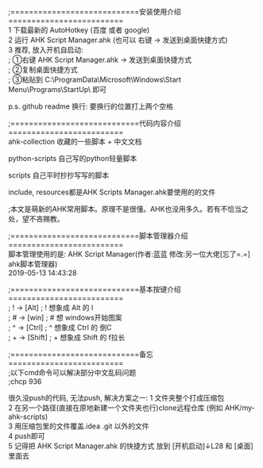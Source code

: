 ;============================安装使用介绍=========================     
1 下载最新的 AutoHotkey (百度 或者 google)    
2 运行 AHK Script Manager.ahk (也可以 右键 → 发送到桌面快捷方式)  
3 推荐, 放入开机自启动:  
; ①右键 AHK Script Manager.ahk → 发送到桌面快捷方式  
; ②复制桌面快捷方式  
; ③粘贴到 C:\ProgramData\Microsoft\Windows\Start Menu\Programs\StartUp\   即可    

p.s. github readme 换行: 要换行的位置打上两个空格  
   
   
;============================代码内容介绍=========================    
ahk-collection 收藏的一些脚本 + 中文文档  

python-scripts 自己写的python轻量脚本

scripts     自己平时抄抄写写的脚本  

include, resources都是AHK Scripts Manager.ahk要使用的的文件

;本文是萌新的AHK常用脚本。原理不是很懂。AHK也没用多久。若有不恰当之处，望不吝赐教。  
  
  
;============================脚本管理器介绍=========================    
脚本管理使用的是: AHK Script Manager(作者:蓝蓝 修改:另一位大佬[忘了=.=] ahk脚本管理器)  
2019-05-13 14:43:28  
  
  
;============================基本按键介绍=========================    
; ! →  [Alt]        ; ! 想象成 Alt   的 l  
; # →  [win]        ; # 想           windows开始图案  
; ^ →  [Ctrl]       ; ^ 想象成 Ctrl  的 倒C  
; + →  [Shift]      ; + 想象成 Shift 的 f拉长  
  
  
;============================备忘=========================         
;以下cmd命令可以解决部分中文乱码问题    
;chcp 936    
  
很久没push的代码, 无法push, 解决方案之一:
1 文件夹整个打成压缩包    
2 在另一个路径(直接在原地新建一个文件夹也行)clone远程仓库  (例如 AHK/my-ahk-scripts)     
3 用压缩包里的文件覆盖.idea .git 以外的文件     
4 push即可   
5 记得把 AHK Script Manager.ahk 的快捷方式 放到 [开机启动]↓L28 和 [桌面] 里面去  



